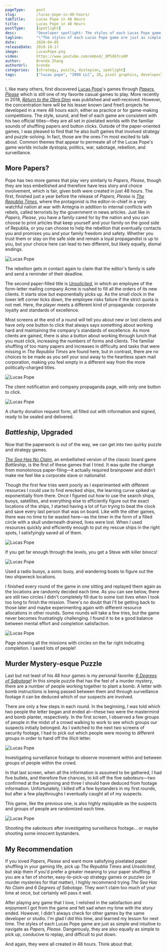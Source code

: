 ```yaml
---
pageType:     post
slug:         /lucas-pope-in-48-hours/
tabTitle:     Lucas Pope in 48 Hours
title:        Lucas Pope in 48 Hours
postType:     [spotlight]
desc:         "Developer spotlight: The styles of each Lucas Pope game are just as simple and intuitive to navigate as Papers, Please. Dangerously, they are also equally as simple to pick up, conducive to replay, and difficult to put down."
tagline:      "\"The styles of each Lucas Pope game are just as simple and intuitive to navigate as Papers, Please. Dangerously, they are also equally as simple to pick up, conducive to replay, and difficult to put down.\""
date:         2020-04-05
releaseDate:  2018-10-17
image:        LucasPope.png
video:        https://www.youtube.com/embed/_QP5X6fcukM
author:       Brenda Zhang
authorUrl:    brenda
categories:   [strategy, puzzle, dystopian, spotlight]
tags:         ["lucas pope", "3909 LLC", 2D, pixel graphics, developer]
---
```

I, like many others, first discovered [Lucas Pope](https://dukope.com/)'s games through *[Papers, Please](https://papersplea.se/)* which is still one of my favorite casual games to play. More recently in 2018, *[Return to the Obra Dinn](https://obradinn.com/)* was published and well-received. However, the concentration here will be his lesser known (and free!) projects he developed in a mere 48 hours each, either as practice or for game-making competitions. The style, sound, and feel of each game are consistent with his two official titles—they are all set in pixelated worlds with the familiar sounds of shuffling papers and button clicks. Outside of the paper-oriented games, I was pleased to find that he also built games that involved strategy and puzzle-solving. In fact, those are the ones I'm most excited to talk about. Common themes that appear to permeate all of the Lucas Pope's game worlds include dystopia, politics, war, sabotage, rebellion, and surveillance.

## More Papers?

Pope has two more games that play very similarly to *Papers, Please*, though they are less embellished and therefore have less story and choice involvement, which is fair, given both were created in just 48 hours. The first, finished just a year before the release of *Papers, Please* is *[The Republia Times](https://dukope.com/trt/play.html)*, where the protagonist is the editor-in-chief in a very watchful nation at war with Antegria in addition to internal conflicts with rebels, called terrorists by the government in news articles. Just like in *Papers, Please*, you have a family cared for by the nation and you can choose to print articles that keep yourself and your family on the good side of Republia, or you can choose to help the rebellion that eventually contacts you and promises you and your family freedom and safety. Whether you trust them or stay on the safe side and remain a loyal propagandist is up to you, but your choice here can lead to two different, but likely equally, dismal endings.

![Lucas Pope][image0]

<figcaption>The rebellion gets in contact again to claim that the editor's family is safe and send a reminder of their deadline.</figcaption>

The second paper-filled title is *[Unsolicited](https://dukope.com/uns/play.html)*, in which an employee of the form-letter mailing company Acme is rushed to fill all the orders of its new clients. It starts slow but exponentially picks up. As the small clock in the lower left corner ticks down, the employee risks failure if the strict quota is not met. Here, the player meets a different kind of propaganda: corporate loyalty and standards of excellence.

Most screens at the end of a round will tell you about new or lost clients and have only one button to click that always says something about working hard and maintaining the company's standards of excellence. As more clients are gained, there is also a button about working through lunch that you must click, increasing the numbers of forms and clients. The familiar shuffling of too many papers and increases in difficulty and tasks that were missing in *The Republia Times* are found here, but in contrast, there are no choices to be made as you sell your soul away to the heartless spam mail corporation, making you feel empty in a different way from the more politically-charged titles.

![Lucas Pope][image1]

<figcaption>The client notification and company propaganda page, with only one button to click.</figcaption>

![Lucas Pope][image2]

<figcaption>A charity donation request form, all filled out with information and signed, ready to be sealed and delivered.</figcaption>

## *Battleship*, Upgraded

Now that the paperwork is out of the way, we can get into two quirky puzzle and strategy games.

*[The Sea Has No Claim](https://dukope.com/sea/play.html)*, an embellished version of the classic board game *Battleship*, is the first of these games that I tried. It was quite the change from monotonous paper-filing—it actually required brainpower and didn't make me feel like a corporate slave or nationalist.

Though the first few tries went poorly as I experimented with different resources I could use to find wrecked ships, the learning curve spiked up exponentially from there. Once I figured out how to use the search ships, buoys, satellites, and everything else to efficiently figure out the exact locations of the ships, I started having a lot of fun trying to beat the clock and save every last person that was on board. Like with the other games, there was no time to be wasted here—as the timer in the form of a filled circle with a skull underneath drained, lives were lost. When I used resources quickly and efficiently enough to put my rescue ships in the right spots, I satisfyingly saved all of them.

![Lucas Pope][image3]

<figcaption>If you get far enough through the levels, you get a Steve with killer binocs!</figcaption>

![Lucas Pope][image4]

<figcaption>Used a radio buoys, a sonic buoy, and wandering boats to figure out the two shipwreck locations.</figcaption>

I finished every round of the game in one sitting and replayed them again as the locations are randomly decided each time. As you can see below, there are still two circles I didn't completely fill due to some lost lives when I took too long to finish the mission. There's no doubt that I'll be getting back to those later and maybe experimenting again with different resource allocations in other rounds. Some rounds will take a few tries, but the game never becomes frustratingly challenging. I found it to be a good balance between mental effort and completion satisfaction.

![Lucas Pope][image5]

<figcaption>Page showing all the missions with circles on the far right indicating completion. I saved lots of people!</figcaption>

## Murder Mystery-esque Puzzle

Last but not least of his 48 hour games is my personal favorite: *[6 Degrees of Sabotage](https://dukope.com/6dos/play.html)*! In this simple puzzle that has the feel of a murder mystery, there are a number of people working together to plant a bomb. A letter with bomb instructions is being passed between them and through surveillance footage it can be deduced which of our suspects are involved.

There are only a few steps in each round. In the beginning, I was told which two people the letter began and ended at—these two were the mastermind and bomb planter, respectively. In the first screen, I observed a few groups of people in the midst of a crowd walking to work to see which groups our suspects initially belonged. As I switched to the next two screens of security footage, I had to pick out which people were moving to different groups in order to hand off the illicit letter.

![Lucas Pope][image6]

<figcaption>Investigating surveillance footage to observe movement within and between groups of people within the crowd.</figcaption>

In that last screen, when all the information is assumed to be gathered, I had five bullets, and therefore five chances, to kill off the five saboteurs—two confirmed at the beginning and three I should have deduced from footage information. Unfortunately, I killed off a few bystanders in my first rounds, but after a few playthroughs I eventually caught all of my suspects.

This game, like the previous one, is also highly replayable as the suspects and groups of people are randomized each time.

![Lucas Pope][image7]

<figcaption>Shooting the saboteurs after investigating surveillance footage... or maybe shooting some innocent bystanders.</figcaption>

## My Recommendation

If you loved *Papers, Please* and want more satisfying pixelated paper shuffling in your gaming life, pick up *The Republia Times* and *Unsolicited*, but skip them if you'd prefer a greater meaning to your paper shuffling. If you are a fan of shorter, easy-to-pick-up strategy games or puzzles (or murder mysteries for that matter), I highly recommend trying *The Sea Has No Claim* and *6 Degrees of Sabotage*. They won't claim too much of your time at once, but certainly will pass it well.

After playing any game that I love, I relished in the satisfaction and enjoyment I got from the game and felt sad when my time with the story ended. However, I didn't always check for other games by the same developer or studio. I'm glad I did this time, and learned my lesson for next time. The styles of each Lucas Pope game are just as simple and intuitive to navigate as *Papers, Please*. Dangerously, they are also equally as simple to pick up, conducive to replay, and difficult to put down.

And again, they were all created in 48 hours. Think about that.

[image0]: /images/post/lucaspope/LucasPope0.png
[image1]: /images/post/lucaspope/LucasPope1.png
[image2]: /images/post/lucaspope/LucasPope2.png
[image3]: /images/post/lucaspope/LucasPope3.png
[image4]: /images/post/lucaspope/LucasPope4.png
[image5]: /images/post/lucaspope/LucasPope5.png
[image6]: /images/post/lucaspope/LucasPope6.png
[image7]: /images/post/lucaspope/LucasPope7.png
